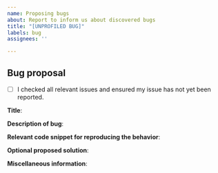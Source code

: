 ```yaml
---
name: Proposing bugs
about: Report to inform us about discovered bugs
title: "[UNPROFILED BUG]"
labels: bug
assignees: ''

---
```


## Bug proposal
- [ ] I checked all relevant issues and ensured my issue has not yet been reported.

**Title**: 

**Description of bug**:

**Relevant code snippet for reproducing the behavior**:

**Optional proposed solution**:

**Miscellaneous information**:
